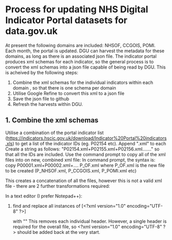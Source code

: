 # Process for updating NHS Digital Indicator Portal datasets for data.gov.uk

At present the following domains are included: NHSOF, CCGOIS, POMI.
Each month, the portal is updated. DGU can harvest the metadata for these domains, as long as there is an associated json file.
The indicator portal produces xml schemas for each indicator, so the general process is to convert the xml schemas into a json file capable of being read by DGU.
This is acheived by the following steps:
1. Combine the xml schemas for the individual indicators within each domain , so that there is one schema per domain
2. Utilise Google Refine to convert this xml to a json file
3. Save the json file to github
4. Refresh the harvests within DGU.


## 1. Combine the xml schemas

Utilise a combination of the portal indicator list (https://indicators.hscic.gov.uk/download/Indicator%20Portal%20indicators.xls) to get a list of the indicator IDs (eg. P02154 etc).
Append ".xml" to each
Create a string as follows: "P02154.xml+P02155.xml+P02156.xml......." so that all the IDs are included.
Use the command prompt to copy all of the xml files into on new, combined xml file:
In command prompt, the syntax is: copy P00001.xml+P00002.xml+.... P_OF.xml
where P_OF.xml is the new file to be created (P_NHSOF.xml, P_CCGOIS.xml, P_POMI.xml etc)

This creates a concatenation of all the files, however this is not a valid xml file - there are 2 further transformations required:

In a text editor (I prefer Notepad++):
1. find and replace all instances of 
	[\<?xml version="1.0" encoding="UTF-8" ?\>] 
	
	with ""
This removes each individual header. However, a single header is required for the overall file, so \<?xml version="1.0" encoding="UTF-8" ?\> should be added back at the very start.
